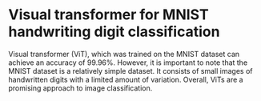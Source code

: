 # Visual transformer for MNIST handwriting digit classification 
Visual transformer (ViT), which was trained on the MNIST dataset can achieve an accuracy of 99.96%. However, it is important to note that the MNIST dataset is a relatively simple dataset. It consists of small images of handwritten digits with a limited amount of variation. Overall, ViTs are a promising approach to image classification. 
